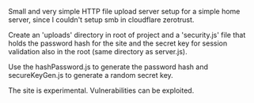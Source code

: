 Small and very simple HTTP file upload server setup for a simple home server, since I couldn't setup smb in cloudflare zerotrust.

Create an 'uploads' directory in root of project and a 'security.js' file that holds the password hash for the site and the secret key for session validation also in the root (same directory as server.js).

Use the hashPassword.js to generate the password hash and secureKeyGen.js to generate a random secret key.

The site is experimental. Vulnerabilities can be exploited.